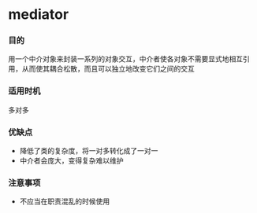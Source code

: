 # mediator
### 目的
用一个中介对象来封装一系列的对象交互，中介者使各对象不需要显式地相互引用，从而使其耦合松散，而且可以独立地改变它们之间的交互
### 适用时机
多对多
### 优缺点
- 降低了类的复杂度，将一对多转化成了一对一
- 中介者会庞大，变得复杂难以维护
### 注意事项
- 不应当在职责混乱的时候使用